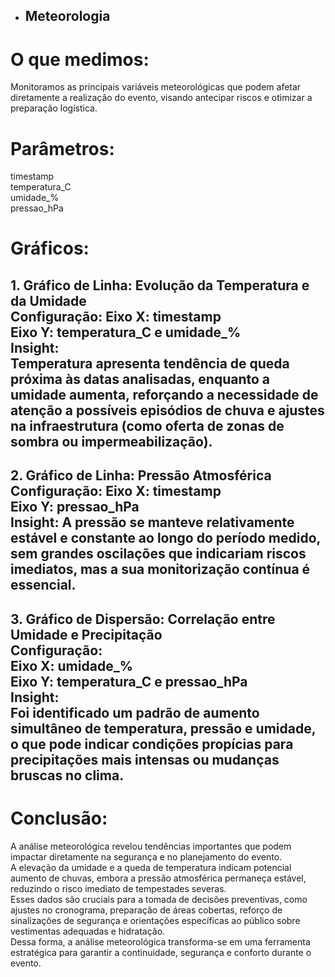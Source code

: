 * ## Meteorologia

# O que medimos: 
Monitoramos as principais variáveis meteorológicas que podem afetar diretamente a realização do evento, visando antecipar riscos e otimizar a preparação logística.  

# Parâmetros:  
timestamp  
temperatura\_C  
umidade\_%  
pressao\_hPa  

# Gráficos:  
**1\. Gráfico de Linha: Evolução da Temperatura e da Umidade**  
Configuração:
Eixo X: timestamp  
Eixo Y: temperatura\_C e umidade\_%  
Insight:  
Temperatura apresenta tendência de queda próxima às datas analisadas, enquanto a umidade aumenta, reforçando a necessidade de atenção a possíveis episódios de chuva e ajustes na infraestrutura (como oferta de zonas de sombra ou impermeabilização).  
---
**2\. Gráfico de Linha: Pressão Atmosférica**  
Configuração:
Eixo X: timestamp  
Eixo Y: pressao\_hPa  
Insight:
A pressão se manteve relativamente estável e constante ao longo do período medido, sem grandes oscilações que indicariam riscos imediatos, mas a sua monitorização contínua é essencial.  
---
**3\. Gráfico de Dispersão: Correlação entre Umidade e Precipitação**  
Configuração:  
Eixo X: umidade\_%  
Eixo Y: temperatura\_C e  pressao\_hPa  
Insight:  
Foi identificado um padrão de aumento simultâneo de temperatura, pressão e umidade, o que pode indicar condições propícias para precipitações mais intensas ou mudanças bruscas no clima.  
---

# Conclusão:   
A análise meteorológica revelou tendências importantes que podem impactar diretamente na segurança e no planejamento do evento.   
A elevação da umidade e a queda de temperatura indicam potencial aumento de chuvas, embora a pressão atmosférica permaneça estável, reduzindo o risco imediato de tempestades severas.  
Esses dados são cruciais para a tomada de decisões preventivas, como ajustes no cronograma, preparação de áreas cobertas, reforço de sinalizações de segurança e orientações específicas ao público sobre vestimentas adequadas e hidratação.  
Dessa forma, a análise meteorológica transforma-se em uma ferramenta estratégica para garantir a continuidade, segurança e conforto durante o evento.  
